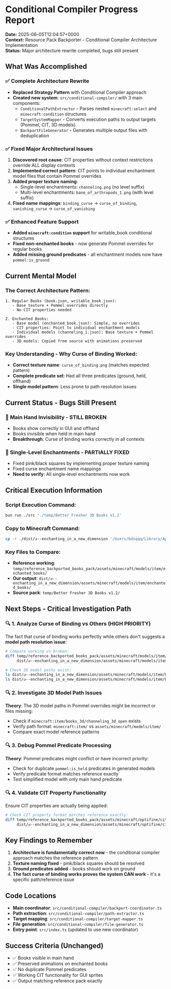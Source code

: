 # Conditional Compiler Progress Report

**Date:** 2025-06-05T12:04:57+0000  
**Context:** Resource Pack Backporter - Conditional Compiler Architecture Implementation  
**Status:** Major architecture rewrite completed, bugs still present

## What Was Accomplished

### ✅ Complete Architecture Rewrite
- **Replaced Strategy Pattern** with Conditional Compiler approach
- **Created new system**: `src/conditional-compiler/` with 3 main components:
  - `ConditionalPathExtractor` - Parses nested `minecraft:select` and `minecraft:condition` structures
  - `TargetSystemMapper` - Converts execution paths to output targets (Pommel, CIT, 3D models)
  - `BackportFileGenerator` - Generates multiple output files with deduplication

### ✅ Fixed Major Architectural Issues
1. **Discovered root cause**: CIT properties without context restrictions override ALL display contexts
2. **Implemented correct pattern**: CIT points to individual enchantment model files that contain Pommel overrides
3. **Added proper texture naming**: 
   - Single-level enchantments: `channeling.png` (no level suffix)
   - Multi-level enchantments: `bane_of_arthropods_1.png` (with level suffix)
4. **Fixed name mappings**: `binding_curse` → `curse_of_binding`, `vanishing_curse` → `curse_of_vanishing`

### ✅ Enhanced Feature Support
- **Added `minecraft:condition` support** for writable_book conditional structures
- **Fixed non-enchanted books** - now generate Pommel overrides for regular books
- **Added missing ground predicates** - all enchantment models now have `pommel:is_ground`

## Current Mental Model

### The Correct Architecture Pattern:
```
1. Regular Books (book.json, writable_book.json):
   - Base texture + Pommel overrides directly
   - No CIT properties needed

2. Enchanted Books:
   - Base model (enchanted_book.json): Simple, no overrides
   - CIT properties: Point to individual enchantment models
   - Individual models (channeling_1.json): Base texture + Pommel overrides
   - 3D models: Copied from source with animations preserved
```

### Key Understanding - Why Curse of Binding Worked:
- **Correct texture name**: `curse_of_binding.png` (matches expected pattern)
- **Complete predicate set**: Had all three predicates (ground, held, offhand)
- **Single model pattern**: Less prone to path resolution issues

## Current Status - Bugs Still Present

### 🔴 **Main Hand Invisibility** - STILL BROKEN
- Books show correctly in GUI and offhand
- Books invisible when held in main hand
- **Breakthrough**: Curse of binding works correctly in all contexts

### 🔴 **Single-Level Enchantments** - PARTIALLY FIXED
- Fixed pink/black squares by implementing proper texture naming
- Fixed curse enchantment name mappings
- **Need to verify**: All single-level enchantments now work

## Critical Execution Information

### **Script Execution Command:**
```bash
bun run ./src './temp/Better Fresher 3D Books v1.2'
```

### **Copy to Minecraft Command:**
```bash
cp -r ./dist/↺--enchanting_in_a_new_dimension '/Users/bdsqqq/Library/Application Support/ModrinthApp/profiles/Fabulously Optimized (1)/resourcepacks'
```

### **Key Files to Compare:**
- **Reference working**: `temp/reference_backported_books_pack/assets/minecraft/models/item/enchanted_books/`
- **Our output**: `dist/↺--enchanting_in_a_new_dimension/assets/minecraft/models/item/enchanted_books/`
- **Source pack**: `temp/Better Fresher 3D Books v1.2/`

## Next Steps - Critical Investigation Path

### 🔍 **1. Analyze Curse of Binding vs Others (HIGH PRIORITY)**
The fact that curse of binding works perfectly while others don't suggests a **model path resolution issue**:

```bash
# Compare working vs broken:
diff temp/reference_backported_books_pack/assets/minecraft/models/item/enchanted_books/binding_curse_1.json \
     dist/↺--enchanting_in_a_new_dimension/assets/minecraft/models/item/enchanted_books/binding_curse_1.json

# Check 3D model paths exist:
ls dist/↺--enchanting_in_a_new_dimension/assets/minecraft/models/item/books_3d/curse_of_binding_3d_open.json
ls dist/↺--enchanting_in_a_new_dimension/assets/minecraft/models/item/books_3d/channeling_3d_open.json
```

### 🔍 **2. Investigate 3D Model Path Issues**
**Theory**: The 3D model paths in Pommel overrides might be incorrect or files missing:
- Check if `minecraft:item/books_3d/channeling_3d_open` exists
- Verify path format: `minecraft:item/` vs `assets/minecraft/models/item/`
- Compare exact model reference patterns

### 🔍 **3. Debug Pommel Predicate Processing**
**Theory**: Pommel predicates might conflict or have incorrect priority:
- Check for duplicate `pommel:is_held` predicates in generated models
- Verify predicate format matches reference exactly
- Test simplified model with only main hand predicate

### 🔍 **4. Validate CIT Property Functionality**
Ensure CIT properties are actually being applied:
```bash
# Check CIT property format matches reference exactly:
diff temp/reference_backported_books_pack/assets/minecraft/optifine/cit/channeling_1.properties \
     dist/↺--enchanting_in_a_new_dimension/assets/minecraft/optifine/cit/channeling_1.properties
```

## Key Findings to Remember

1. **Architecture is fundamentally correct now** - the conditional compiler approach matches the reference pattern
2. **Texture naming fixed** - pink/black squares should be resolved
3. **Ground predicates added** - books should work on ground
4. **The fact curse of binding works proves the system CAN work** - it's a specific path/reference issue

## Code Locations

- **Main coordinator**: `src/conditional-compiler/backport-coordinator.ts`
- **Path extraction**: `src/conditional-compiler/path-extractor.ts`
- **Target mapping**: `src/conditional-compiler/target-mapper.ts` 
- **File generation**: `src/conditional-compiler/file-generator.ts`
- **Entry point**: `src/index.ts` (updated to use new coordinator)

## Success Criteria (Unchanged)

- ✅ Books visible in main hand
- ✅ Preserved animations on enchanted books  
- ✅ No duplicate Pommel predicates
- ✅ Working CIT functionality for GUI sprites
- ✅ Output matching reference pack exactly
